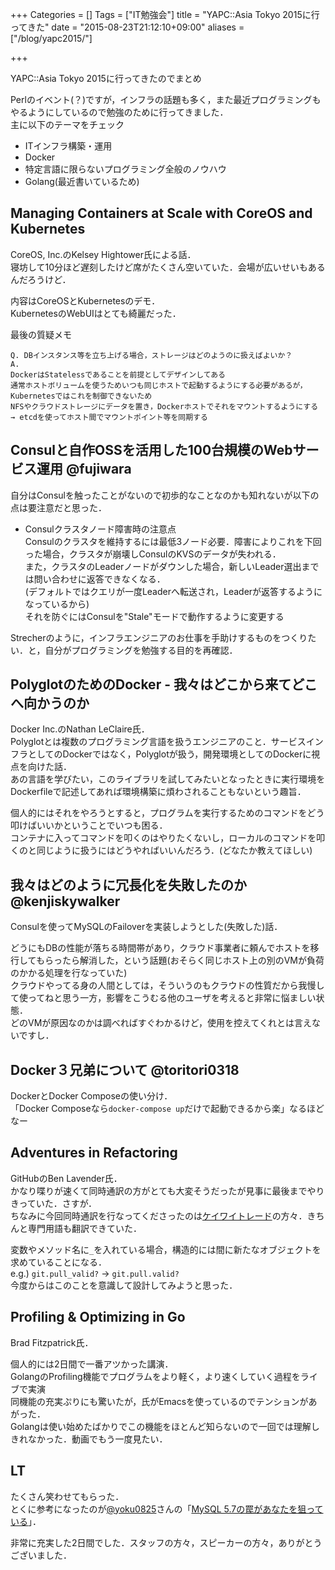+++
Categories = []
Tags = ["IT勉強会"]
title = "YAPC::Asia Tokyo 2015に行ってきた"
date = "2015-08-23T21:12:10+09:00"
aliases = ["/blog/yapc2015/"]

+++

YAPC::Asia Tokyo 2015に行ってきたのでまとめ

<!--more-->

Perlのイベント(？)ですが，インフラの話題も多く，また最近プログラミングもやるようにしているので勉強のために行ってきました．  
主に以下のテーマをチェック

* ITインフラ構築・運用
* Docker
* 特定言語に限らないプログラミング全般のノウハウ
* Golang(最近書いているため)

## Managing Containers at Scale with CoreOS and Kubernetes

CoreOS, Inc.のKelsey Hightower氏による話．  
寝坊して10分ほど遅刻したけど席がたくさん空いていた．会場が広いせいもあるんだろうけど．

内容はCoreOSとKubernetesのデモ．  
KubernetesのWebUIはとても綺麗だった．

最後の質疑メモ

    Q. DBインスタンス等を立ち上げる場合，ストレージはどのようのに扱えばよいか？
    A.
    DockerはStatelessであることを前提としてデザインしてある
    通常ホストボリュームを使うためいつも同じホストで起動するようにする必要があるが，Kubernetesではこれを制御できないため
    NFSやクラウドストレージにデータを置き，Dockerホストでそれをマウントするようにする
    → etcdを使ってホスト間でマウントポイント等を同期する

## Consulと自作OSSを活用した100台規模のWebサービス運用 @fujiwara

自分はConsulを触ったことがないので初歩的なことなのかも知れないが以下の点は要注意だと思った．

* Consulクラスタノード障害時の注意点  
Consulのクラスタを維持するには最低3ノード必要．障害によりこれを下回った場合，クラスタが崩壊しConsulのKVSのデータが失われる．  
また，クラスタのLeaderノードがダウンした場合，新しいLeader選出までは問い合わせに返答できなくなる．  
(デフォルトではクエリが一度Leaderへ転送され，Leaderが返答するようになっているから)  
それを防ぐにはConsulを"Stale"モードで動作するように変更する

Strecherのように，インフラエンジニアのお仕事を手助けするものをつくりたい．と，自分がプログラミングを勉強する目的を再確認．

## PolyglotのためのDocker - 我々はどこから来てどこへ向かうのか

Docker Inc.のNathan LeClaire氏．  
Polyglotとは複数のプログラミング言語を扱うエンジニアのこと．サービスインフラとしてのDockerではなく，Polyglotが扱う，開発環境としてのDockerに視点を向けた話．  
あの言語を学びたい，このライブラリを試してみたいとなったときに実行環境をDockerfileで記述してあれば環境構築に煩わされることもないという趣旨．

個人的にはそれをやろうとすると，プログラムを実行するためのコマンドをどう叩けばいいかということでいつも困る．  
コンテナに入ってコマンドを叩くのはやりたくないし，ローカルのコマンドを叩くのと同じように扱うにはどうやればいいんだろう．(どなたか教えてほしい)

## 我々はどのように冗長化を失敗したのか @kenjiskywalker

Consulを使ってMySQLのFailoverを実装しようとした(失敗した)話．

どうにもDBの性能が落ちる時間帯があり，クラウド事業者に頼んでホストを移行してもらったら解消した，という話題(おそらく同じホスト上の別のVMが負荷のかかる処理を行なっていた)  
クラウドやってる身の人間としては，そういうのもクラウドの性質だから我慢して使ってねと思う一方，影響をこうむる他のユーザを考えると非常に悩ましい状態．  
どのVMが原因なのかは調べればすぐわかるけど，使用を控えてくれとは言えないですし．

## Docker３兄弟について @toritori0318

DockerとDocker Composeの使い分け．  
「Docker Composeなら`docker-compose up`だけで起動できるから楽」なるほどなー

## Adventures in Refactoring

GitHubのBen Lavender氏．  
かなり喋りが速くて同時通訳の方がとても大変そうだったが見事に最後までやりきっていた．さすが．  
ちなみに今回同時通訳を行なってくださったのは[ケイワイトレード](http://www.kytrade.co.jp/)の方々．きちんと専門用語も翻訳できていた．

変数やメソッド名に`_`を入れている場合，構造的には間に新たなオブジェクトを求めていることになる．  
e.g.) `git.pull_valid?` → `git.pull.valid?`  
今度からはこのことを意識して設計してみようと思った．

## Profiling & Optimizing in Go

Brad Fitzpatrick氏．

個人的には2日間で一番アツかった講演．  
GolangのProfiling機能でプログラムをより軽く，より速くしていく過程をライブで実演  
同機能の充実ぷりにも驚いたが，氏がEmacsを使っているのでテンションがあがった．  
Golangは使い始めたばかりでこの機能をほとんど知らないので一回では理解しきれなかった．動画でもう一度見たい．

## LT

たくさん笑わせてもらった．  
とくに参考になったのが[@yoku0825](https://twitter.com/yoku0825)さんの「[MySQL 5.7の罠があなたを狙っている](http://www.slideshare.net/yoku0825/mysql-57-51945745)」．

非常に充実した2日間でした．スタッフの方々，スピーカーの方々，ありがとうございました．

